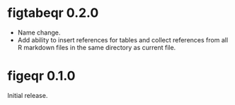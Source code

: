 # figtabeqr 0.2.0

- Name change.
- Add ability to insert references for tables and collect references from all R markdown files in the same directory as current file.

# figeqr 0.1.0

Initial release.
